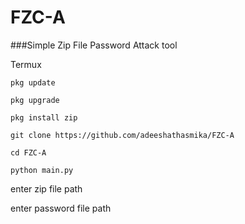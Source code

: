 # FZC-A

###Simple Zip File Password Attack tool 

Termux 
```
pkg update
```
```
pkg upgrade
```
```
pkg install zip
```
```
git clone https://github.com/adeeshathasmika/FZC-A
```
```
cd FZC-A
```
```
python main.py
```
enter zip file path

enter password file path
